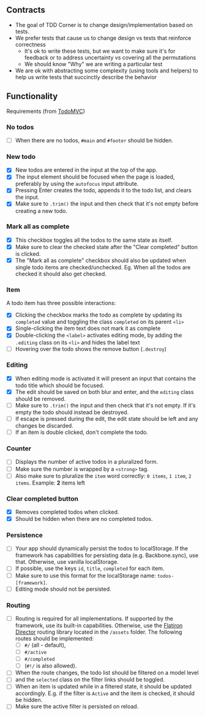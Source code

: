 ## Contracts

- The goal of TDD Corner is to change design/implementation based on tests.
- We prefer tests that cause us to change design vs tests that reinforce correctness
  - It's ok to write these tests, but we want to make sure it's for feedback or to address uncertainty vs covering all the permutations
  - We should know "Why" we are writing a particular test
- We are ok with abstracting some complexity (using tools and helpers) to help us write tests that succinctly describe the behavior

## Functionality

Requirements (from [TodoMVC](https://github.com/tastejs/todomvc/blob/master/app-spec.md#functionality))

### No todos

- [ ] When there are no todos, `#main` and `#footer` should be hidden.

### New todo

- [x] New todos are entered in the input at the top of the app.
- [x] The input element should be focused when the page is loaded, preferably by using the `autofocus` input attribute.
- [x] Pressing Enter creates the todo, appends it to the todo list, and clears the input.
- [x] Make sure to `.trim()` the input and then check that it's not empty before creating a new todo.

### Mark all as complete

- [x] This checkbox toggles all the todos to the same state as itself.
- [x] Make sure to clear the checked state after the "Clear completed" button is clicked.
- [x] The "Mark all as complete" checkbox should also be updated when single todo items are checked/unchecked. Eg. When all the todos are checked it should also get checked.

### Item

A todo item has three possible interactions:

- [x] Clicking the checkbox marks the todo as complete by updating its `completed` value and toggling the class `completed` on its parent `<li>`
- [x] Single-clicking the item text does not mark it as complete
- [x] Double-clicking the `<label>` activates editing mode, by adding the `.editing` class on its `<li>` and hides the label text
- [ ] Hovering over the todo shows the remove button (`.destroy`)

### Editing

- [x] When editing mode is activated it will present an input that contains the todo title which should be focused.
- [x] The edit should be saved on both blur and enter, and the `editing` class should be removed.
- [ ] Make sure to `.trim()` the input and then check that it's not empty. If it's empty the todo should instead be destroyed.
- [ ] If escape is pressed during the edit, the edit state should be left and any changes be discarded.
- [ ] If an item is double clicked, don't complete the todo.

### Counter

- [ ] Displays the number of active todos in a pluralized form.
- [ ] Make sure the number is wrapped by a `<strong>` tag.
- [ ] Also make sure to pluralize the `item` word correctly: `0 items`, `1 item`, `2 items`. Example: **2** items left

### Clear completed button

- [x] Removes completed todos when clicked.
- [x] Should be hidden when there are no completed todos.

### Persistence

- [ ] Your app should dynamically persist the todos to localStorage. If the framework has capabilities for persisting data (e.g. Backbone.sync), use that. Otherwise, use vanilla localStorage.
- [ ] If possible, use the keys `id`, `title`, `completed` for each item.
- [ ] Make sure to use this format for the localStorage name: `todos-[framework]`.
- [ ] Editing mode should not be persisted.

### Routing

- [ ] Routing is required for all implementations. If supported by the framework, use its built-in capabilities. Otherwise, use the [Flatiron Director](https://github.com/flatiron/director) routing library located in the `/assets` folder. The following routes should be implemented:
  - [ ] `#/` (all - default),
  - [ ] `#/active`
  - [ ] `#/completed`
  - [ ] (`#!/` is also allowed).
- [ ] When the route changes, the todo list should be filtered on a model level
- [ ] and the `selected` class on the filter links should be toggled.
- [ ] When an item is updated while in a filtered state, it should be updated accordingly. E.g. if the filter is `Active` and the item is checked, it should be hidden.
- [ ] Make sure the active filter is persisted on reload.
